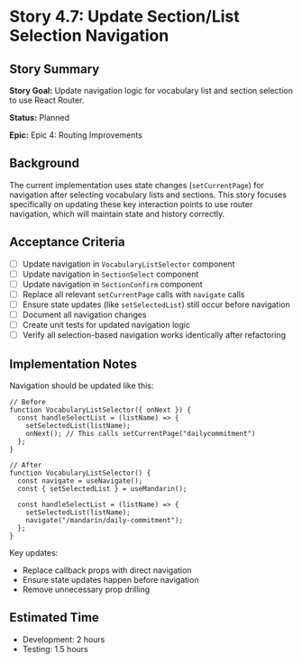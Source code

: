 # Story 4.7: Update Section/List Selection Navigation

## Story Summary

**Story Goal:** Update navigation logic for vocabulary list and section selection to use React Router.

**Status:** Planned

**Epic:** Epic 4: Routing Improvements

## Background

The current implementation uses state changes (`setCurrentPage`) for navigation after selecting vocabulary lists and sections. This story focuses specifically on updating these key interaction points to use router navigation, which will maintain state and history correctly.

## Acceptance Criteria

- [ ] Update navigation in `VocabularyListSelector` component
- [ ] Update navigation in `SectionSelect` component
- [ ] Update navigation in `SectionConfirm` component
- [ ] Replace all relevant `setCurrentPage` calls with `navigate` calls
- [ ] Ensure state updates (like `setSelectedList`) still occur before navigation
- [ ] Document all navigation changes
- [ ] Create unit tests for updated navigation logic
- [ ] Verify all selection-based navigation works identically after refactoring

## Implementation Notes

Navigation should be updated like this:

```tsx
// Before
function VocabularyListSelector({ onNext }) {
  const handleSelectList = (listName) => {
    setSelectedList(listName);
    onNext(); // This calls setCurrentPage("dailycommitment")
  };
}

// After
function VocabularyListSelector() {
  const navigate = useNavigate();
  const { setSelectedList } = useMandarin();

  const handleSelectList = (listName) => {
    setSelectedList(listName);
    navigate("/mandarin/daily-commitment");
  };
}
```

Key updates:

- Replace callback props with direct navigation
- Ensure state updates happen before navigation
- Remove unnecessary prop drilling

## Estimated Time

- Development: 2 hours
- Testing: 1.5 hours
